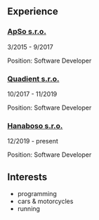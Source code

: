 ## Experience

### [ApSo s.r.o.](https://www.apso.cz/)

3/2015 - 9/2017

Position: Software Developer

### [Quadient s.r.o.](https://www.quadient.com/)

10/2017 - 11/2019

Position: Software Developer

### [Hanaboso s.r.o.](https://hanaboso.com/)

12/2019 - present

Position: Software Developer

## Interests
 - programming
 - cars & motorcycles
 - running
